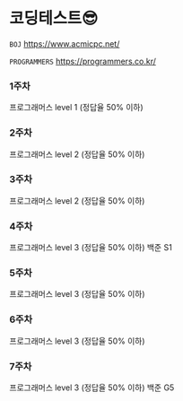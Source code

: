 # 코딩테스트😎

`BOJ` https://www.acmicpc.net/

`PROGRAMMERS` https://programmers.co.kr/

### 1주차

프로그래머스 level 1 (정답율 50% 이하)

### 2주차

프로그래머스 level 2 (정답율 50% 이하)

### 3주차

프로그래머스 level 2 (정답율 50% 이하)

### 4주차

프로그래머스 level 3 (정답율 50% 이하)
백준 S1

### 5주차

프로그래머스 level 3 (정답율 50% 이하)

### 6주차

프로그래머스 level 3 (정답율 50% 이하)

### 7주차

프로그래머스 level 3 (정답율 50% 이하)
백준 G5

